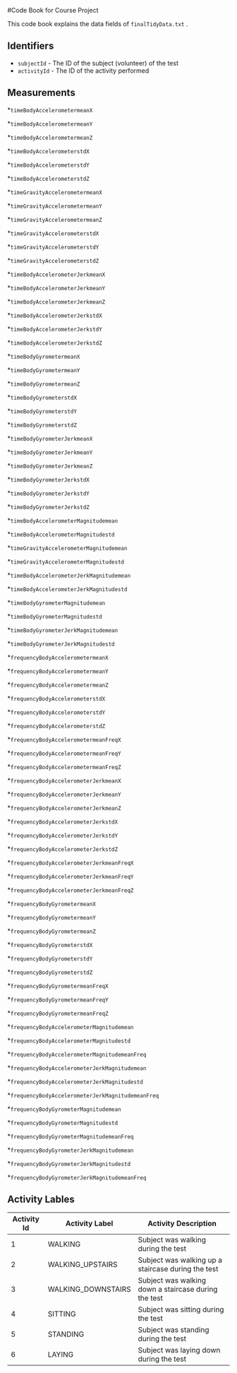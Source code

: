 #Code Book for Course Project

This code book explains the data fields of `finalTidyData.txt` .

## Identifiers

* `subjectId` - The ID of the subject (volunteer) of the test
* `activityId` - The ID of the activity performed 

## Measurements

*`timeBodyAccelerometermeanX`

*`timeBodyAccelerometermeanY`

*`timeBodyAccelerometermeanZ`

*`timeBodyAccelerometerstdX`

*`timeBodyAccelerometerstdY`

*`timeBodyAccelerometerstdZ`

*`timeGravityAccelerometermeanX`

*`timeGravityAccelerometermeanY`

*`timeGravityAccelerometermeanZ`

*`timeGravityAccelerometerstdX`

*`timeGravityAccelerometerstdY`

*`timeGravityAccelerometerstdZ`

*`timeBodyAccelerometerJerkmeanX`

*`timeBodyAccelerometerJerkmeanY`

*`timeBodyAccelerometerJerkmeanZ`

*`timeBodyAccelerometerJerkstdX`

*`timeBodyAccelerometerJerkstdY`

*`timeBodyAccelerometerJerkstdZ`

*`timeBodyGyrometermeanX`

*`timeBodyGyrometermeanY`

*`timeBodyGyrometermeanZ`

*`timeBodyGyrometerstdX`

*`timeBodyGyrometerstdY`

*`timeBodyGyrometerstdZ`

*`timeBodyGyrometerJerkmeanX`

*`timeBodyGyrometerJerkmeanY`

*`timeBodyGyrometerJerkmeanZ`

*`timeBodyGyrometerJerkstdX`

*`timeBodyGyrometerJerkstdY`

*`timeBodyGyrometerJerkstdZ`

*`timeBodyAccelerometerMagnitudemean`

*`timeBodyAccelerometerMagnitudestd`

*`timeGravityAccelerometerMagnitudemean`

*`timeGravityAccelerometerMagnitudestd`

*`timeBodyAccelerometerJerkMagnitudemean`

*`timeBodyAccelerometerJerkMagnitudestd`

*`timeBodyGyrometerMagnitudemean`

*`timeBodyGyrometerMagnitudestd`

*`timeBodyGyrometerJerkMagnitudemean`

*`timeBodyGyrometerJerkMagnitudestd`

*`frequencyBodyAccelerometermeanX`

*`frequencyBodyAccelerometermeanY`

*`frequencyBodyAccelerometermeanZ`

*`frequencyBodyAccelerometerstdX`

*`frequencyBodyAccelerometerstdY`

*`frequencyBodyAccelerometerstdZ`

*`frequencyBodyAccelerometermeanFreqX`

*`frequencyBodyAccelerometermeanFreqY`

*`frequencyBodyAccelerometermeanFreqZ`

*`frequencyBodyAccelerometerJerkmeanX`

*`frequencyBodyAccelerometerJerkmeanY`

*`frequencyBodyAccelerometerJerkmeanZ`

*`frequencyBodyAccelerometerJerkstdX`

*`frequencyBodyAccelerometerJerkstdY`

*`frequencyBodyAccelerometerJerkstdZ`

*`frequencyBodyAccelerometerJerkmeanFreqX`

*`frequencyBodyAccelerometerJerkmeanFreqY`

*`frequencyBodyAccelerometerJerkmeanFreqZ`

*`frequencyBodyGyrometermeanX`

*`frequencyBodyGyrometermeanY`

*`frequencyBodyGyrometermeanZ`

*`frequencyBodyGyrometerstdX`

*`frequencyBodyGyrometerstdY`

*`frequencyBodyGyrometerstdZ`

*`frequencyBodyGyrometermeanFreqX`

*`frequencyBodyGyrometermeanFreqY`

*`frequencyBodyGyrometermeanFreqZ`

*`frequencyBodyAccelerometerMagnitudemean`

*`frequencyBodyAccelerometerMagnitudestd`

*`frequencyBodyAccelerometerMagnitudemeanFreq`

*`frequencyBodyAccelerometerJerkMagnitudemean`

*`frequencyBodyAccelerometerJerkMagnitudestd`

*`frequencyBodyAccelerometerJerkMagnitudemeanFreq`

*`frequencyBodyGyrometerMagnitudemean`

*`frequencyBodyGyrometerMagnitudestd`

*`frequencyBodyGyrometerMagnitudemeanFreq`

*`frequencyBodyGyrometerJerkMagnitudemean`

*`frequencyBodyGyrometerJerkMagnitudestd`

*`frequencyBodyGyrometerJerkMagnitudemeanFreq`

## Activity Lables

Activity Id | Activity Label | Activity Description
------------|----------------|---------------------
1| WALKING | Subject was walking during the test
2| WALKING_UPSTAIRS | Subject was walking up a staircase during the test
3| WALKING_DOWNSTAIRS | Subject was walking down a staircase during the test
4| SITTING | Subject was sitting during the test
5| STANDING | Subject was standing during the test
6|  LAYING | Subject was laying down during the test